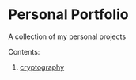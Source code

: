 # Personal Portfolio
 A collection of my personal projects

Contents:
1. [cryptography]([url](https://github.com/Jocriaus/Personal-Portfolio/tree/main/cryptography)https://github.com/Jocriaus/Personal-Portfolio/tree/main/cryptography)
